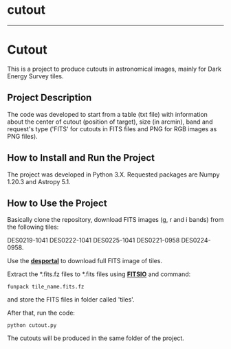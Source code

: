 # cutout

---
# Cutout

This is a project to produce cutouts in astronomical images, mainly for Dark
Energy Survey tiles.

## Project Description

The code was developed to start from a table (txt file) with information about the
center of cutout (position of target), size (in arcmin), band and request's type
('FITS' for cutouts in FITS files and PNG for RGB images as PNG files).

## How to Install and Run the Project

The project was developed in Python 3.X.
Requested packages are Numpy 1.20.3 and Astropy 5.1.

## How to Use the Project

Basically clone the repository, download FITS images (g, r and i bands) from the following tiles:

DES0219-1041
DES0222-1041
DES0225-1041
DES0221-0958
DES0224-0958.

Use the __[desportal](https://desportal2.cosmology.illinois.edu/)__ to download full FITS image of tiles.

Extract the *.fits.fz files to *.fits files using __[FITSIO](https://heasarc.gsfc.nasa.gov/fitsio/)__ and command:

`funpack tile_name.fits.fz`

and store the FITS files in folder called 'tiles'.

After that, run the code:

`python cutout.py`

The cutouts will be produced in the same folder of the project.